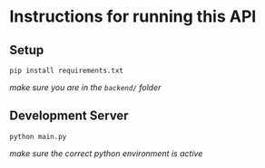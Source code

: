 # Instructions for running this API

## Setup

`pip install requirements.txt`

_make sure you are in the `backend/` folder_

## Development Server

`python main.py`

_make sure the correct python environment is active_
